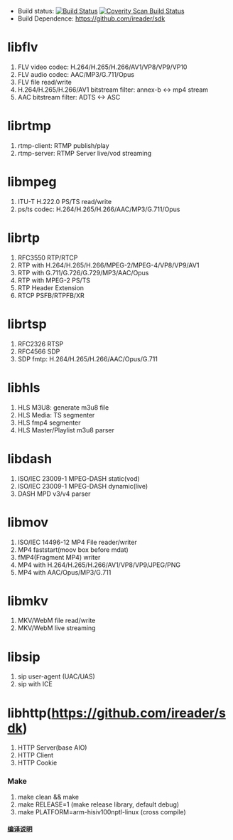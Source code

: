 * Build status: [![Build Status](https://travis-ci.org/ireader/media-server.svg?branch=master)](https://travis-ci.org/ireader/media-server) <a href="https://scan.coverity.com/projects/ireader-media-server"> <img alt="Coverity Scan Build Status" src="https://scan.coverity.com/projects/14645/badge.svg"/> </a>
* Build Dependence: https://github.com/ireader/sdk
 
# libflv
1. FLV video codec: H.264/H.265/H.266/AV1/VP8/VP9/VP10
2. FLV audio codec: AAC/MP3/G.711/Opus
3. FLV file read/write
4. H.264/H.265/H.266/AV1 bitstream filter: annex-b <-> mp4 stream
5. AAC bitstream filter: ADTS <-> ASC

# librtmp
1. rtmp-client: RTMP publish/play
2. rtmp-server: RTMP Server live/vod streaming

# libmpeg
1. ITU-T H.222.0 PS/TS read/write
2. ps/ts codec: H.264/H.265/H.266/AAC/MP3/G.711/Opus

# librtp
1. RFC3550 RTP/RTCP
2. RTP with H.264/H.265/H.266/MPEG-2/MPEG-4/VP8/VP9/AV1
3. RTP with G.711/G.726/G.729/MP3/AAC/Opus
4. RTP with MPEG-2 PS/TS
5. RTP Header Extension
6. RTCP PSFB/RTPFB/XR

# librtsp
1. RFC2326 RTSP
2. RFC4566 SDP
3. SDP fmtp: H.264/H.265/H.266/AAC/Opus/G.711 

# libhls
1. HLS M3U8: generate m3u8 file
2. HLS Media: TS segmenter
3. HLS fmp4 segmenter
4. HLS Master/Playlist m3u8 parser

# libdash
1. ISO/IEC 23009-1 MPEG-DASH static(vod)
2. ISO/IEC 23009-1 MPEG-DASH dynamic(live)
3. DASH MPD v3/v4 parser

# libmov
1. ISO/IEC 14496-12 MP4 File reader/writer
2. MP4 faststart(moov box before mdat)
3. fMP4(Fragment MP4) writer
4. MP4 with H.264/H.265/H.266/AV1/VP8/VP9/JPEG/PNG
5. MP4 with AAC/Opus/MP3/G.711

# libmkv
1. MKV/WebM file read/write
2. MKV/WebM live streaming

# libsip
1. sip user-agent (UAC/UAS)
2. sip with ICE

# libhttp(https://github.com/ireader/sdk)
1. HTTP Server(base AIO)
2. HTTP Client
3. HTTP Cookie

### Make
1. make clean && make
2. make RELEASE=1 (make release library, default debug)
3. make PLATFORM=arm-hisiv100nptl-linux (cross compile)

#### [编译说明](compile.cn.md)
